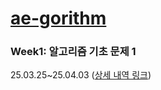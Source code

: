 # [ae-gorithm](https://github.com/ae-gorithm)

### Week1: 알고리즘 기초 문제 1
25.03.25~25.04.03 ([상세 내역 링크](https://github.com/ae-gorithm/jay/tree/main/week1))

